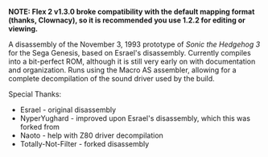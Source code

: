 **NOTE: Flex 2 v1.3.0 broke compatibility with the default mapping format (thanks, Clownacy), so it is recommended you use 1.2.2 for editing or viewing.**

A disassembly of the November 3, 1993 prototype of _Sonic the Hedgehog 3_ for the Sega Genesis, based on Esrael's disassembly. Currently compiles into a bit-perfect ROM, although it is still very early on with documentation and organization. Runs using the Macro AS assembler, allowing for a complete decompilation of the sound driver used by the build.

Special Thanks:
* Esrael - original disassembly
* NyperYughard - improved upon Esrael's disassembly, which this was forked from
* Naoto - help with Z80 driver decompilation
* Totally-Not-Filter - forked disassembly
